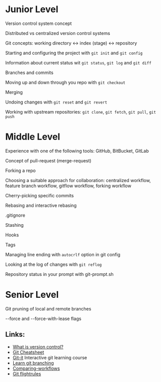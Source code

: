 # Junior Level
Version control system concept

Distributed vs centralized version control systems

Git concepts: working directory <-> index (stage) <-> repository

Starting and configuring the project with `git init` and `git config`

Information about current status wit `git status`, `git log` and `git diff`

Branches and commits

Moving up and down through you repo with `git checkout`

Merging

Undoing changes with `git reset` and `git revert`

Working with upstream repositories: `git clone`, `git fetch`, `git pull`, `git push`



# Middle Level
Experience with one of the following tools: GitHub, BitBucket, GitLab

Concept of pull-request (merge-request)

Forking a repo

Choosing a suitable approach for collaboration: centralized workflow, feature branch workflow, gitflow workflow, forking workflow 

Cherry-picking specific commits

Rebasing and interactive rebasing

.gitignore

Stashing

Hooks

Tags

Managing line ending with `autocrlf` option in git config

Looking at the log of changes with `git reflog`

Repository status in your prompt with git-prompt.sh

# Senior Level

Git pruning of local and remote branches

--force and --force-with-lease flags

## Links:
* [What is version control?](https://www.atlassian.com/git/tutorials/what-is-version-control) 
* [Git Cheatsheet](https://ndpsoftware.com/git-cheatsheet.html)
* [Git-it](http://jlord.us/git-it/) Interactive git learning course
* [Learn git branching](https://learngitbranching.js.org/) 
* [Comparing-workflows](https://www.atlassian.com/git/tutorials/comparing-workflows)
* [Git flightrules](https://github.com/k88hudson/git-flight-rules) 

